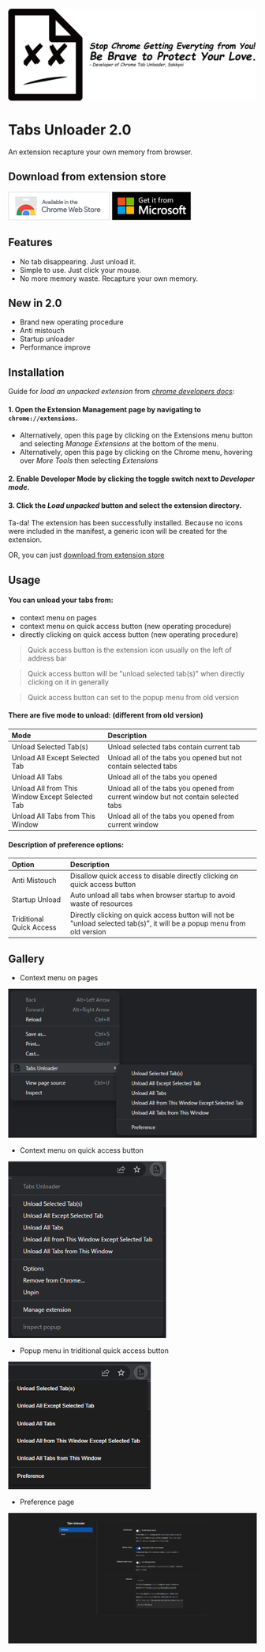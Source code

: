 ![logo](asset/icon/banner.png)

# Tabs Unloader 2.0

An extension recapture your own memory from browser.

## Download from extension store

[![chrome](asset/icon/google_badge.png)](https://developer.chrome.com/docs/webstore/branding/) [![edge](asset/icon/microsoft_badge.png)](https://microsoftedge.microsoft.com/addons/detail/cnefkmeedalkkciknnilnnfjponcbchh)

## Features

- No tab disappearing. Just unload it.
- Simple to use. Just click your mouse.
- No more memory waste. Recapture your own memory.

## New in 2.0

- Brand new operating procedure
- Anti mistouch
- Startup unloader
- Performance improve

## Installation

Guide for *load an unpacked extension* from [*chrome developers docs*](https://developer.chrome.com/docs/extensions/mv3/getstarted/#unpacked):
#### 1. Open the Extension Management page by navigating to `chrome://extensions`.
- Alternatively, open this page by clicking on the Extensions menu button and selecting *Manage Extensions* at the bottom of the menu.
- Alternatively, open this page by clicking on the Chrome menu, hovering over *More Tools* then selecting *Extensions*
#### 2. Enable Developer Mode by clicking the toggle switch next to *Developer mode*.
#### 3. Click the *Load unpacked* button and select the extension directory.
Ta-da! The extension has been successfully installed. Because no icons were included in the manifest, a generic icon will be created for the extension.

OR, you can just [download from extension store](#download-from-extension-store)

## Usage
#### You can unload your tabs from:
- context menu on pages
- context menu on quick access button (new operating procedure)
- directly clicking on quick access button (new operating procedure)

> Quick access button is the extension icon usually on the left of address bar

> Quick access button will be "unload selected tab(s)" when directly clicking on it in generally

> Quick access button can set to the popup menu from old version

#### There are five mode to unload: (different from old version)

| Mode | Description |
| :--- | :---------- |
| Unload Selected Tab(s) | Unload selected tabs contain current tab |
| Unload All Except Selected Tab | Unload all of the tabs you opened but not contain selected tabs |
| Unload All Tabs | Unload all of the tabs you opened |
| Unload All from This Window Except Selected Tab | Unload all of the tabs you opened from current window but not contain selected tabs |
| Unload All Tabs from This Window | Unload all of the tabs you opened from current window |

#### Description of preference options:

| Option | Description |
| :----- | :---------- |
| Anti Mistouch | Disallow quick access to disable directly clicking on quick access button |
| Startup Unload | Auto unload all tabs when browser startup to avoid waste of resources |
| Triditional Quick Access | Directly clicking on quick access button will not be "unload selected tab(s)", it will be a popup menu from old version |

## Gallery

- Context menu on pages

![context-pages](asset/readme/context-menu.png)

- Context menu on quick access button

![context-quick-access](asset/readme/quick-access-new.png)

- Popup menu in triditional quick access button

![context-quick-access](asset/readme/quick-access-triditional.png)

- Preference page

![preference](asset/readme/preference.png)
